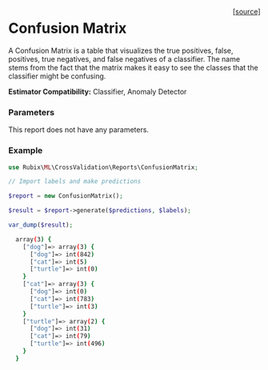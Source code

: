 <span style="float:right;"><a href="https://github.com/RubixML/RubixML/blob/master/src/CrossValidation/Reports/ConfusionMatrix.php">[source]</a></span>

# Confusion Matrix
A Confusion Matrix is a table that visualizes the true positives, false, positives, true negatives, and false negatives of a classifier. The name stems from the fact that the matrix makes it easy to see the classes that the classifier might be confusing.

**Estimator Compatibility:** Classifier, Anomaly Detector

### Parameters
This report does not have any parameters.

### Example
```php
use Rubix\ML\CrossValidation\Reports\ConfusionMatrix;

// Import labels and make predictions

$report = new ConfusionMatrix();

$result = $report->generate($predictions, $labels);

var_dump($result);
```

```sh
  array(3) {
    ["dog"]=> array(3) {
      ["dog"]=> int(842)
      ["cat"]=> int(5)
      ["turtle"]=> int(0)
    }
    ["cat"]=> array(3) {
      ["dog"]=> int(0)
      ["cat"]=> int(783)
      ["turtle"]=> int(3)
    }
    ["turtle"]=> array(2) {
      ["dog"]=> int(31)
      ["cat"]=> int(79)
      ["turtle"]=> int(496)
    }
  }
```